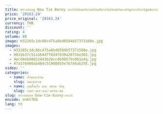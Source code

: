 ```yaml
---
title: ตรวจสอบหู Bow Tie Bunny ตะกร้าอีสเตอร์ลายสก๊อตสีม่วงวันอีสเตอร์ของขวัญกระเป๋าการ์ตูนช่องว่างกระต่ายถังสําหรับเด็กไข่ Candies ni240
price: '20163.24'
price_original: '20163.24'
currency: THB
discount: ''
rating: 4
volume: 80
image: H32265c1dc86c475a8bd0594b57371508e.jpg
images:
  - H32265c1dc86c475a8bd0594b57371508e.jpg
  - H833b37c51a164d7f8d4f839a20734e36S.jpg
  - Hecd4eb98852443b29cc4b90579c081e4q.jpg
  - H7a578400ab484c51908055e767d4ab25E.jpg
video: ''
categories:
  - name: บ้านและสวน
    slug: านและสวน
  - name: งานรื่นเริง และ พรรค วัสดุ
    slug: งานร-นเร-และ-พรรค-สด
slug: ตรวจสอบห-bow-tie-bunny-ตะกร
encode: onKY7EO
lang: th
---
```

  